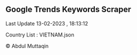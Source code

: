 

## Google Trends Keywords Scraper 
 
Last Update 13-02-2023 , 18:13:12

Country List :
VIETNAM.json



© Abdul Muttaqin 
